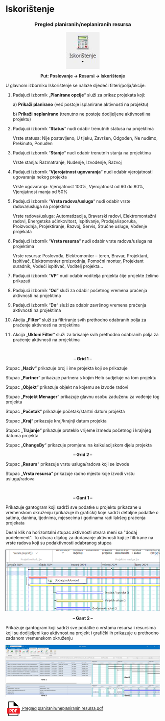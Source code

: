 # Iskorištenje

### <p align=center>**Pregled planiranih/neplaniranih resursa**

<img src="./images/iskoristenje.png"
     alt="Iskorištenje"
     style="display: block;
            margin-left: auto;
            margin-right: auto;" 
/>


**<p align=center>Put: Poslovanje → Resursi → Iskorištenje**

U glavnom izborniku Iskorištenje se nalaze sljedeći filteri/polja/akcije:

1. Padajući izbornik „**Planirane opcije**“ služi za prikaz projekata koji:

    a) **Prikaži planirano** (već postoje isplanirane aktivnosti na projektu)

    b) **Prikaži neplanirano** (trenutno ne postoje dodijeljene aktivnosti na projektu)

2. Padajući izbornik “**Status**“ nudi odabir trenutnih statusa na projektima

    Vrste statusa: Nije postavljeno, U tijeku, Završen, Odgođen, Ne nudimo, Prekinuto, Ponuđen

3.  Padajući izbornik “**Stanje**“ nudi odabir trenutnih stanja na projektima

    Vrste stanja:  Razmatranje, Nuđenje, Izvođenje, Razvoj

4. Padajući izbornik “**Vjerojatnost ugovaranja**“ nudi odabir vjerojatnosti ugovaranja nekog projekta

    Vrste ugovaranja: Vjerojatnost 100%, Vjerojatnost od 60 do 80%, Vjerojatnost manja od 50%

5. Padajući izbornik “**Vrsta radova/usluga**“ nudi odabir vrste radova/usluga na projektima

    Vrste radova/usluga: Automatizacija, Bravarski radovi, Elektromontažni radovi, Energetska učinkovitost, Ispitivanje, Prodaja/isporuka, Proizvodnja, Projektiranje, Razvoj, Servis, Stručne usluge, Vođenje projekata

6. Padajući izbornik “**Vrsta resursa**“ nudi odabir vrste radova/usluga na projektima

    Vrste resursa: Poslovođa, Elektromonter – teren, Bravar, Projektant, Ispitivač, Elektromonter proizvodnja, Pomoćni monter, Projektant suradnik, Vodeći ispitivač, Voditelj projekta…

7. Padajući izbornik “**VP**“ nudi odabir voditelja projekta čije projekte želimo prikazati

8. Padajući izbornik “**Od**“ služi za odabir početnog vremena praćenja aktivnosti na projektima

9. Padajući izbornik “**Do**“ služi za odabir završnog vremena praćenja aktivnosti na projektima

10. Akcija „**Filter**“ služi za filtriranje svih prethodno odabranih polja za praćenje aktivnosti na projektima

11. Akcija „**Ukloni Filter**“ služi za brisanje svih prethodno odabranih polja za praćenje aktivnosti na projektima

<br> 

**<p align=center>– Grid 1 – </p>**

Stupac „**Naziv**“ prikazuje broj i ime projekta koji se prikazuje

Stupac „**Partner**“ prikazuje partnera s kojim Helb sudjeluje na tom projektu

Stupac „**Objekt**“ prikazuje objekt na kojemu se izvode radovi

Stupac „**Projekt Menager**“ prikazuje glavnu osobu zaduženu za vođenje tog projekta

Stupac „**Početak**“ prikazuje početak/startni datum projekta

Stupac „**Kraj**“ prikazuje kraj/krajnji datum projekta

Stupac „**Trajanje**“ prikazuje proteklo vrijeme između početnog i krajnjeg datuma projekta

Stupac „**ChangeBy**“ prikazuje promjenu na kalkulacijskom djelu projekta

 

**<p align=center>– Grid 2 – </p>**

Stupac „**Resurs**“ prikazuje vrstu usluga/radova koji se izvode

Stupac „**Vrsta resursa**“ prikazuje radno mjesto koje izvodi vrstu usluga/radova

 <br>

**<p align=center>– Gant 1 – </p>**

Prikazuje gantogram koji sadrži sve podatke u projektu prikazane u vremenskom okruženju (prikazuje ih grafički) koje sadrži detaljne podatke o satima, danima, tjednima, mjesecima i godinama radi lakšeg praćenja projekata

Desni klik na horizontalni stupac aktivnosti otvara meni sa "dodaj podelement". To otvara dijalog za dodavanje aktivnosti koji je filtrirane na vrste radova koji su podaktivnosti odabranog stupca

<img src="./images/iskoristenje2.png"
     alt="Iskorištenje"
     style="display: block;
            margin-left: auto;
            margin-right: auto;" 
/>
 
**<p align=center>– Gant 2 – </p>**

Prikazuje gantogram koji sadrži sve podatke o vrstama resursa i resursima koji su dodijeljeni kao aktivnost na projekt i grafički ih prikazuje u prethodno zadanom vremenskom okruženju

<img src="./images/iskoristenje1.png"
     alt="Iskorištenje"
     style="display: block;
            margin-left: auto;
            margin-right: auto;" 
/>

<a href="./documents/Pregled planiranihneplaniranih resursa.pdf" target="_blank">
    <img src="./images/pdf.png" alt="Download link Pregled planiranih/neplaniranih resursa.pdf" style="width:50px;height:50px;vertical-align:middle">
    <font size="2">Pregled planiranih/neplaniranih resursa.pdf</font>
</a>


<br></br><br></br>
